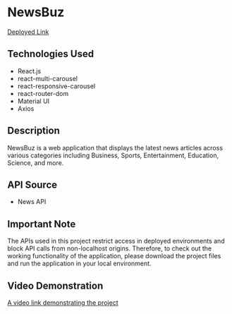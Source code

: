 # NewsBuz

[Deployed Link](https://news0buzz.vercel.app/)

## Technologies Used

- React.js
- react-multi-carousel
- react-responsive-carousel
- react-router-dom
- Material UI
- Axios

## Description

NewsBuz is a web application that displays the latest news articles across various categories including Business, Sports, Entertainment, Education, Science, and more.

## API Source

- News API

## Important Note

The APIs used in this project restrict access in deployed environments and block API calls from non-localhost origins. Therefore, to check out the working functionality of the application, please download the project files and run the application in your local environment.

## Video Demonstration

[A video link demonstrating the project](https://www.loom.com/share/8081e96ff9a249cfbcfbe56141e00506?sid=e4974d84-5601-453a-bb3b-0e866a6a4c63)
